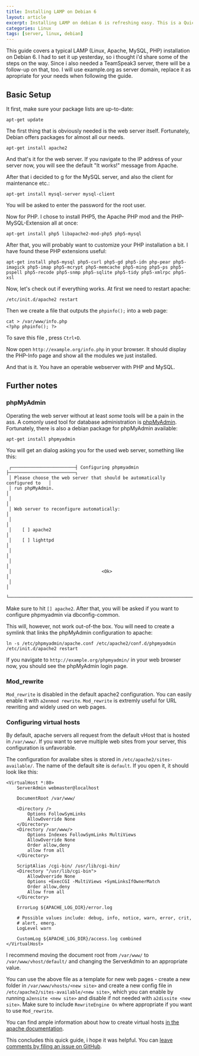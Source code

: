 ```yaml
---
title: Installing LAMP on Debian 6
layout: article
excerpt: Installing LAMP on debian 6 is refreshing easy. This is a Quick How-To Guide through a standard LAMP installation on Debian 6.
categories: Linux
tags: [server, linux, debian]
---
```


This guide covers a typical LAMP (Linux, Apache, MySQL, PHP) installation on Debian 6. I had to set it up yesterday, so i thought i'd share some of the steps on the way. Since i also needed a TeamSpeak3 server, there will be a follow-up
on that, too. I will use example.org as server domain, replace it as apropriate for your needs when following the guide.

Basic Setup
----------------

It first, make sure your package lists are up-to-date:

	apt-get update

The first thing that is obviously needed is the web server itself. Fortunately, Debian offers packages for almost all our needs.


	apt-get install apache2


And that's it for the web server. If you navigate to the IP address of your server now, you will see the default "It works!" message from Apache.

After that i decided to g for the MySQL server, and also the client for maintenance etc.:

	apt-get install mysql-server mysql-client

You will be asked to enter the password for the root user. 

Now for PHP. I chose to install PHP5, the Apache PHP mod and the PHP-MySQL-Extension all at once:

	apt-get install php5 libapache2-mod-php5 php5-mysql

After that, you will probably want to customize your PHP installation a bit. I have found these PHP extensions useful:

	apt-get install php5-mysql php5-curl php5-gd php5-idn php-pear php5-imagick php5-imap php5-mcrypt php5-memcache php5-ming php5-ps php5-pspell php5-recode php5-snmp php5-sqlite php5-tidy php5-xmlrpc php5-xsl

Now, let's check out if everything works. At first we need to restart apache:

	/etc/init.d/apache2 restart

Then we create a file that outputs the `phpinfo();` into a web page:

	cat > /var/www/info.php
	<?php phpinfo(); ?>

To save this file , press `Ctrl+D`.

Now open `http://example.org/info.php` in your browser. It should display the PHP-Info page and show all the modules we just installed.

And that is it. You have an operable webserver with PHP and MySQL.

Further notes
--------------


### phpMyAdmin

Operating the web server without at least *some* tools will be a pain in the ass. A comonly used tool for database administration is [phpMyAdmin](http://www.phpmyadmin.net/home_page/index.php). Fortunately, there is also a debian package for phpMyAdmin available:


	apt-get install phpmyadmin 
	
You will get an dialog asking you for the used web server, something like this:                                                                      
                                                                                
	 ┌────────────────────────┤ Configuring phpmyadmin ├─────────────────────────┐  
	 │ Please choose the web server that should be automatically configured to   │  
	 │ run phpMyAdmin.                                                           │  
	 │                                                                           │  
	 │ Web server to reconfigure automatically:                                  │  
	 │                                                                           │  
	 │    [ ] apache2                                                            │  
	 │    [ ] lighttpd                                                           │  
	 │                                                                           │  
	 │                                                                           │  
	 │                                  <Ok>                                     │  
	 │                                                                           │  
	 └───────────────────────────────────────────────────────────────────────────┘   
                                                   
Make sure to hit `[] apache2`. After that, you will be asked if you want to configure phpmyadmin via dbconfig-common. 

This will, however, not work out-of-the box. You will need to create a symlink that links the phpMyAdmin configuration to apache:

	ln -s /etc/phpmyadmin/apache.conf /etc/apache2/conf.d/phpmyadmin
	/etc/init.d/apache2 restart


If you navigate to `http://example.org/phpmyadmin/` in your web browser now, you should see the phpMyAdmin login page.

### Mod_rewrite

`Mod_rewrite` is disabled in the default apache2 configuration. You can easily enable it with `a2enmod rewrite`. `Mod_rewrite` is extremly useful for URL rewriting and widely used on web pages.

### Configuring virtual hosts

By default, apache servers all request from the default vHost that is hosted in `/var/www/`. If you want to serve multiple web sites from your server, this configuration is unfavorable. 

The configuration for availabe sites is stored in `/etc/apache2/sites-available/`. The name of the default site is `default`. If you open it, it should look like this:

	<VirtualHost *:80>
		ServerAdmin webmaster@localhost

		DocumentRoot /var/www/
		
		<Directory />
			Options FollowSymLinks
			AllowOverride None		
		</Directory>
		<Directory /var/www/>
			Options Indexes FollowSymLinks MultiViews
			AllowOverride None
			Order allow,deny
			allow from all		
		</Directory>

		ScriptAlias /cgi-bin/ /usr/lib/cgi-bin/
		<Directory "/usr/lib/cgi-bin">
			AllowOverride None
			Options +ExecCGI -MultiViews +SymLinksIfOwnerMatch
			Order allow,deny
			Allow from all
		</Directory>

		ErrorLog ${APACHE_LOG_DIR}/error.log

		# Possible values include: debug, info, notice, warn, error, crit,
		# alert, emerg.
		LogLevel warn

		CustomLog ${APACHE_LOG_DIR}/access.log combined
	</VirtualHost>


I recommend moving the document root from `/var/www/` to `/var/www/vhost/default/` and changing the ServerAdmin to an appropriate value.

You can use the above file as a template for new web pages - create a new folder in `/var/www/vhosts/<new site>` and create a new config file in `/etc/apache2/sites-available/<new site>`, which you can enable by running
`a2ensite <new site>` and disable if not needed with `a2dissite <new site>`. Make sure to include `RewriteEngine On` where appropriate if you want to use `Mod_rewrite`.

You can find ample information about how to create virtual hosts [in the apache documentation](http://httpd.apache.org/docs/2.2/en/vhosts/).

This concludes this quick guide, i hope it was helpful. You can [leave comments by filing an issue on GitHub](https://github.com/NetzwergX/netzwergx.github.com/issues).
